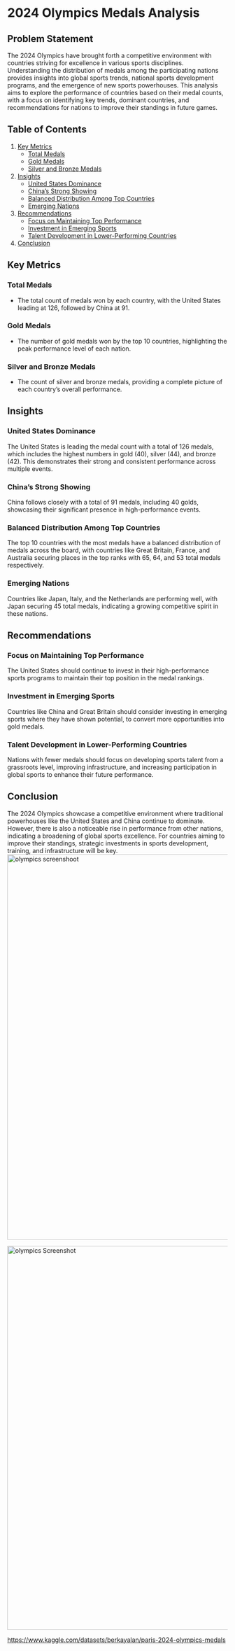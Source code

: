 # 2024 Olympics Medals Analysis

## Problem Statement
The 2024 Olympics have brought forth a competitive environment with countries striving for excellence in various sports disciplines. Understanding the distribution of medals among the participating nations provides insights into global sports trends, national sports development programs, and the emergence of new sports powerhouses. This analysis aims to explore the performance of countries based on their medal counts, with a focus on identifying key trends, dominant countries, and recommendations for nations to improve their standings in future games.

## Table of Contents
1. [Key Metrics](#key-metrics)
   - [Total Medals](#total-medals)
   - [Gold Medals](#gold-medals)
   - [Silver and Bronze Medals](#silver-and-bronze-medals)
2. [Insights](#insights)
   - [United States Dominance](#united-states-dominance)
   - [China’s Strong Showing](#china-s-strong-showing)
   - [Balanced Distribution Among Top Countries](#balanced-distribution-among-top-countries)
   - [Emerging Nations](#emerging-nations)
3. [Recommendations](#recommendations)
   - [Focus on Maintaining Top Performance](#focus-on-maintaining-top-performance)
   - [Investment in Emerging Sports](#investment-in-emerging-sports)
   - [Talent Development in Lower-Performing Countries](#talent-development-in-lower-performing-countries)
4. [Conclusion](#conclusion)
 

## Key Metrics

### Total Medals
- The total count of medals won by each country, with the United States leading at 126, followed by China at 91.

### Gold Medals
- The number of gold medals won by the top 10 countries, highlighting the peak performance level of each nation.

### Silver and Bronze Medals
- The count of silver and bronze medals, providing a complete picture of each country’s overall performance.

## Insights

### United States Dominance
The United States is leading the medal count with a total of 126 medals, which includes the highest numbers in gold (40), silver (44), and bronze (42). This demonstrates their strong and consistent performance across multiple events.

### China’s Strong Showing
China follows closely with a total of 91 medals, including 40 golds, showcasing their significant presence in high-performance events.

### Balanced Distribution Among Top Countries
The top 10 countries with the most medals have a balanced distribution of medals across the board, with countries like Great Britain, France, and Australia securing places in the top ranks with 65, 64, and 53 total medals respectively.

### Emerging Nations
Countries like Japan, Italy, and the Netherlands are performing well, with Japan securing 45 total medals, indicating a growing competitive spirit in these nations.

## Recommendations

### Focus on Maintaining Top Performance
The United States should continue to invest in their high-performance sports programs to maintain their top position in the medal rankings.

### Investment in Emerging Sports
Countries like China and Great Britain should consider investing in emerging sports where they have shown potential, to convert more opportunities into gold medals.

### Talent Development in Lower-Performing Countries
Nations with fewer medals should focus on developing sports talent from a grassroots level, improving infrastructure, and increasing participation in global sports to enhance their future performance.

## Conclusion
The 2024 Olympics showcase a competitive environment where traditional powerhouses like the United States and China continue to dominate. However, there is also a noticeable rise in performance from other nations, indicating a broadening of global sports excellence. For countries aiming to improve their standings, strategic investments in sports development, training, and infrastructure will be key.
<img width="881" alt="olympics screenshoot" src="https://github.com/user-attachments/assets/31ca1b48-643f-4314-827d-9449957528d5">

<img width="878" alt="olympics Screenshot " src="https://github.com/user-attachments/assets/a2950b50-ef29-45b4-aae7-5eddfff780f9">

https://www.kaggle.com/datasets/berkayalan/paris-2024-olympics-medals
